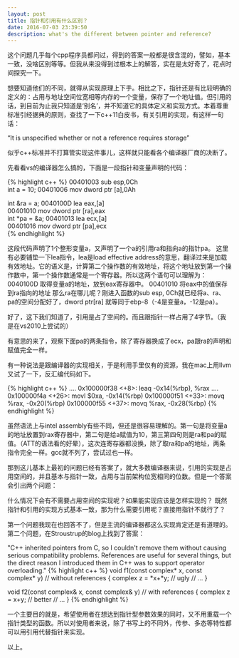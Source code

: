 ```yaml
---
layout: post
title: 指针和引用有什么区别？
date: 2016-07-03 23:39:50
description: what's the different between pointer and reference?
---
```


这个问题几乎每个cpp程序员都问过，得到的答案一般都是很含混的，譬如，基本一致，没啥区别等等。但我从来没得到过根本上的解答，实在是太好奇了，花点时间探究一下。

想要知道他们的不同，就得从实现原理上下手。相比之下，指针还是有比较明确的定义的：占用与地址空间位宽相等内存的一个变量，保存了一个地址值。但引用的话，到目前为止我只知道是‘别名’，并不知道它的具体定义和实现方式。本着尊重标准引经据典的原则，查找了一下c++11白皮书，有关引用的实现，有这样一句话：

“It is unspecified whether or not a reference requires storage”

似乎c++标准并不打算管实现这件事儿，这样就只能看各个编译器厂商的决断了。

先看看vs的编译器怎么搞的，下面是一段指针和变量声明的代码：

{% highlight c++ %}
00401003  sub         esp,0Ch  
int a = 10;
00401006  mov         dword ptr [a],0Ah  

int &ra = a;
0040100D  lea         eax,[a]  
00401010  mov         dword ptr [ra],eax  
int *pa = &a;
00401013  lea         ecx,[a]  
00401016  mov         dword ptr [pa],ecx  
{% endhighlight %}

这段代码声明了1个整形变量a，又声明了一个a的引用ra和指向a的指针pa。
这里有必要铺垫一下lea指令，lea是load effective address的意思，翻译过来是加载有效地址。它的语义是，计算第二个操作数的有效地址，将这个地址放到第一个操作数中，第一个操作数通常是一个寄存器。所以这两个语句可以理解为：
0040100D	取得变量a的地址，放到eax寄存器中。
00401010 	将eax中的值保存到ra指向的地址
那么ra在哪儿呢？刚进入函数的sub esp, 0Ch就已经将a、ra、pa的空间分配好了，dword ptr[ra] 就等同于ebp-8（-4是变量a，-12是pa）。

好了，这下我们知道了，引用是占了空间的。而且跟指针一样占用了4字节。（我是在vs2010上尝试的）

有意思的来了，观察下面pa的两条指令，除了寄存器换成了ecx，pa跟ra的声明和赋值完全一样。

有一种说法是跟编译器的实现相关，于是利用手里仅有的资源，我在mac上用llvm又试了一下，反汇编代码如下。

{% highlight c++ %}
....
0x100000f38 <+8>:  leaq   -0x14(%rbp), %rax
....
0x100000f4a <+26>: movl   $0xa, -0x14(%rbp)
0x100000f51 <+33>: movq   %rax, -0x20(%rbp)
0x100000f55 <+37>: movq   %rax, -0x28(%rbp)
{% endhighlight %}

虽然语法上与intel assembly有些不同，但还是很容易理解的。第一句是将变量a的地址放置到rax寄存器中，第二句是给a赋值为10，第三第四句则是ra和pa的赋值。（ATT的语法看的好晕），这次连寄存器都没换，除了取ra和pa的地址，两条指令完全一样。gcc就不列了，尝试过也一样。

那到这儿基本上最初的问题已经有答案了，就大多数编译器来说，引用的实现是占用空间的，并且基本与指针一致，占用与当前架构位宽相同的位数。但是一个答案会引出两个问题：

什么情况下会有不需要占用空间的实现呢？如果能实现应该是怎样实现的？
既然指针和引用的实现方式基本一致，那为什么需要引用呢？直接用指针不就行了？

第一个问题我现在也回答不了，但是主流的编译器都这么实现肯定还是有道理的。
第二个问题，在Stroustrup的blog上找到了答案：

"C++ inherited pointers from C, so I couldn't remove them without causing serious compatibility problems. References are useful for several things, but the direct reason I introduced them in C++ was to support operator overloading."
{% highlight c++ %}
void f1(const complex* x, const complex* y)	// without references
{
	complex z = *x+*y;	// ugly
	// ...
}

void f2(const complex& x, const complex& y)	// with references
{
	complex z = x+y;	// better
	// ...
}
{% endhighlight %}

一个主要目的就是，希望使用者在想达到指针型参数效果的同时，又不用重载一个指针类型的函数。所以对使用者来说，除了书写上的不同外，传参、多态等特性都可以用引用代替指针来实现。

以上。
